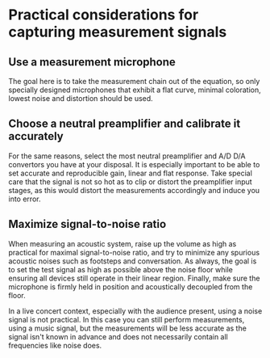 # Practical considerations for capturing measurement signals

## Use a measurement microphone
The goal here is to take the measurement chain out of the equation, so only specially designed microphones that exhibit a flat curve, minimal coloration, lowest noise and distortion should be used.

## Choose a neutral preamplifier and calibrate it accurately
For the same reasons, select the most neutral preamplifier and A/D D/A convertors you have at your disposal. 
It is especially important to be able to set accurate and reproducible gain, linear and flat response. 
Take special care that the signal is not so hot as to clip or distort the preamplifier input stages, as this would distort the measurements accordingly and induce you into error.

## Maximize signal-to-noise ratio
When measuring an acoustic system, raise up the volume as high as practical for maximal signal-to-noise ratio, and try to minimize any spurious acoustic noises such as footsteps and conversation. 
As always, the goal is to set the test signal as high as possible above the noise floor while ensuring all devices still operate in their linear region. 
Finally, make sure the microphone is firmly held in position and acoustically decoupled from the floor.

In a live concert context, especially with the audience present, using a noise signal is not practical.
In this case you can still perform measurements, using a music signal, but the measurements will be less accurate as the signal isn't known in advance and does not necessarily contain all frequencies like noise does.


